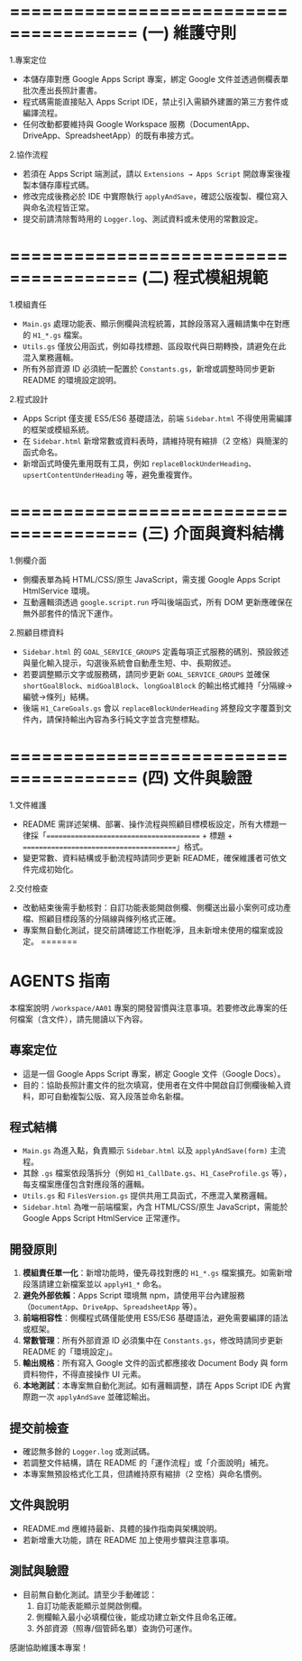 
======================================
(一) 維護守則
======================================
1.專案定位
- 本儲存庫對應 Google Apps Script 專案，綁定 Google 文件並透過側欄表單批次產出長照計畫書。
- 程式碼需能直接貼入 Apps Script IDE，禁止引入需額外建置的第三方套件或編譯流程。
- 任何改動都要維持與 Google Workspace 服務（DocumentApp、DriveApp、SpreadsheetApp）的既有串接方式。

2.協作流程
- 若須在 Apps Script 端測試，請以 `Extensions → Apps Script` 開啟專案後複製本儲存庫程式碼。
- 修改完成後務必於 IDE 中實際執行 `applyAndSave`，確認公版複製、欄位寫入與命名流程皆正常。
- 提交前請清除暫時用的 `Logger.log`、測試資料或未使用的常數設定。

======================================
(二) 程式模組規範
======================================
1.模組責任
- `Main.gs` 處理功能表、顯示側欄與流程統籌，其餘段落寫入邏輯請集中在對應的 `H1_*.gs` 檔案。
- `Utils.gs` 僅放公用函式，例如尋找標題、區段取代與日期轉換，請避免在此混入業務邏輯。
- 所有外部資源 ID 必須統一配置於 `Constants.gs`，新增或調整時同步更新 README 的環境設定說明。

2.程式設計
- Apps Script 僅支援 ES5/ES6 基礎語法，前端 `Sidebar.html` 不得使用需編譯的框架或模組系統。
- 在 `Sidebar.html` 新增常數或資料表時，請維持現有縮排（2 空格）與簡潔的函式命名。
- 新增函式時優先重用既有工具，例如 `replaceBlockUnderHeading`、`upsertContentUnderHeading` 等，避免重複實作。

======================================
(三) 介面與資料結構
======================================
1.側欄介面
- 側欄表單為純 HTML/CSS/原生 JavaScript，需支援 Google Apps Script HtmlService 環境。
- 互動邏輯須透過 `google.script.run` 呼叫後端函式，所有 DOM 更新應確保在無外部套件的情況下運作。

2.照顧目標資料
- `Sidebar.html` 的 `GOAL_SERVICE_GROUPS` 定義每項正式服務的碼別、預設敘述與量化輸入提示，勾選後系統會自動產生短、中、長期敘述。
- 若要調整顯示文字或服務碼，請同步更新 `GOAL_SERVICE_GROUPS` 並確保 `shortGoalBlock`、`midGoalBlock`、`longGoalBlock` 的輸出格式維持「分隔線→編號→條列」結構。
- 後端 `H1_CareGoals.gs` 會以 `replaceBlockUnderHeading` 將整段文字覆蓋到文件內，請保持輸出內容為多行純文字並含完整標點。

======================================
(四) 文件與驗證
======================================
1.文件維護
- README 需詳述架構、部署、操作流程與照顧目標模板設定，所有大標題一律採「`======================================` + 標題 + `======================================`」格式。
- 變更常數、資料結構或手動流程時請同步更新 README，確保維護者可依文件完成初始化。

2.交付檢查
- 改動結束後需手動核對：自訂功能表能開啟側欄、側欄送出最小案例可成功產檔、照顧目標段落的分隔線與條列格式正確。
- 專案無自動化測試，提交前請確認工作樹乾淨，且未新增未使用的檔案或設定。
=======
# AGENTS 指南

本檔案說明 `/workspace/AA01` 專案的開發習慣與注意事項。若要修改此專案的任何檔案（含文件），請先閱讀以下內容。

## 專案定位
* 這是一個 Google Apps Script 專案，綁定 Google 文件（Google Docs）。
* 目的：協助長照計畫文件的批次填寫，使用者在文件中開啟自訂側欄後輸入資料，即可自動複製公版、寫入段落並命名新檔。

## 程式結構
* `Main.gs` 為進入點，負責顯示 `Sidebar.html` 以及 `applyAndSave(form)` 主流程。
* 其餘 `.gs` 檔案依段落拆分（例如 `H1_CallDate.gs`、`H1_CaseProfile.gs` 等），每支檔案應僅包含對應段落的邏輯。
* `Utils.gs` 和 `FilesVersion.gs` 提供共用工具函式，不應混入業務邏輯。
* `Sidebar.html` 為唯一前端檔案，內含 HTML/CSS/原生 JavaScript，需能於 Google Apps Script HtmlService 正常運作。

## 開發原則
1. **模組責任單一化**：新增功能時，優先尋找對應的 `H1_*.gs` 檔案擴充。如需新增段落請建立新檔案並以 `applyH1_*` 命名。
2. **避免外部依賴**：Apps Script 環境無 npm，請使用平台內建服務（`DocumentApp`、`DriveApp`、`SpreadsheetApp` 等）。
3. **前端相容性**：側欄程式碼僅能使用 ES5/ES6 基礎語法，避免需要編譯的語法或框架。
4. **常數管理**：所有外部資源 ID 必須集中在 `Constants.gs`，修改時請同步更新 README 的「環境設定」。
5. **輸出規格**：所有寫入 Google 文件的函式都應接收 Document Body 與 form 資料物件，不得直接操作 UI 元素。
6. **本地測試**：本專案無自動化測試。如有邏輯調整，請在 Apps Script IDE 內實際跑一次 `applyAndSave` 並確認輸出。

## 提交前檢查
* 確認無多餘的 `Logger.log` 或測試碼。
* 若調整文件結構，請在 README 的「運作流程」或「介面說明」補充。
* 本專案無預設格式化工具，但請維持原有縮排（2 空格）與命名慣例。

## 文件與說明
* README.md 應維持最新、具體的操作指南與架構說明。
* 若新增重大功能，請在 README 加上使用步驟與注意事項。

## 測試與驗證
* 目前無自動化測試。請至少手動確認：
  1. 自訂功能表能顯示並開啟側欄。
  2. 側欄輸入最小必填欄位後，能成功建立新文件且命名正確。
  3. 外部資源（照專/個管師名單）查詢仍可運作。

感謝協助維護本專案！

